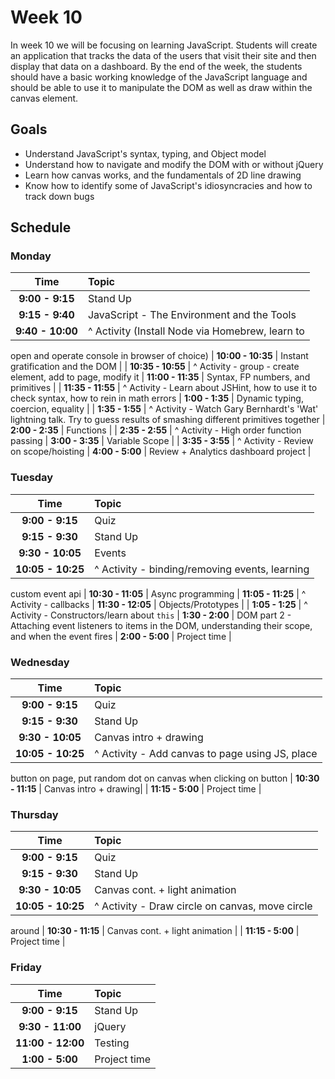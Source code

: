 # Week 10

In week 10 we will be focusing on learning JavaScript. Students will
create an application that tracks the data of the users that visit their
site and then display that data on a dashboard. By the end of the week,
the students should have a basic working knowledge of the JavaScript
language and should be able to use it to manipulate the DOM as well as
draw within the canvas element.

## Goals
- Understand JavaScript's syntax, typing, and Object model
- Understand how to navigate and modify the DOM with or without jQuery
- Learn how canvas works, and the fundamentals of 2D line drawing
- Know how to identify some of JavaScript's idiosyncracies and how to
  track down bugs 


## Schedule
### Monday

| Time              | Topic               |
|:-----------------:|:--------------------|
| **9:00  - 9:15**  | Stand Up            |
| **9:15  - 9:40**  | JavaScript - The Environment and the Tools               |
| **9:40  - 10:00** | ^ Activity (Install Node via Homebrew, learn to
open and operate console in browser of choice)
| **10:00 - 10:35** | Instant gratification and the DOM               |
| **10:35 - 10:55** | ^ Activity - group - create element, add to page,
modify it
| **11:00 - 11:35** | Syntax, FP numbers, and primitives              |
| **11:35 - 11:55** | ^ Activity - Learn about JSHint, how to use it to
check syntax, how to rein in math errors
| **1:00  - 1:35**  | Dynamic typing, coercion, equality                    |
| **1:35  - 1:55**  | ^ Activity - Watch Gary Bernhardt's 'Wat'
lightning talk. Try to guess results of smashing different primitives
together
| **2:00  - 2:35**  | Functions           |
| **2:35  - 2:55**  | ^ Activity - High order function passing
| **3:00  - 3:35**  | Variable Scope      |
| **3:35  - 3:55**  | ^ Activity - Review on scope/hoisting
| **4:00  - 5:00**  | Review + Analytics dashboard project            |

### Tuesday

| Time              | Topic               |
|:-----------------:|:--------------------|
| **9:00  - 9:15**  | Quiz                |
| **9:15  - 9:30**  | Stand Up            |
| **9:30  - 10:05** | Events              |
| **10:05 - 10:25** | ^ Activity - binding/removing events, learning
custom event api
| **10:30 - 11:05** | Async programming
| **11:05 - 11:25** | ^ Activity - callbacks
| **11:30 - 12:05** | Objects/Prototypes  |
| **1:05  - 1:25**  | ^ Activity - Constructors/learn about `this`
| **1:30  - 2:00**  | DOM part 2 - Attaching event listeners to items in the DOM,
understanding their scope, and when the event fires
| **2:00 - 5:00**   | Project time        |


### Wednesday

| Time              | Topic               |
|:-----------------:|:--------------------|
| **9:00  - 9:15**  | Quiz                |
| **9:15  - 9:30**  | Stand Up            |
| **9:30  - 10:05** | Canvas intro + drawing|
| **10:05 - 10:25** | ^ Activity - Add canvas to page using JS, place
button on page, put random dot on canvas when clicking on button
| **10:30 - 11:15** | Canvas intro + drawing|
| **11:15 - 5:00**  | Project time        |


### Thursday

| Time              | Topic               |
|:-----------------:|:--------------------|
| **9:00  - 9:15**  | Quiz                |
| **9:15  - 9:30**  | Stand Up            |
| **9:30  - 10:05** | Canvas cont. + light animation |
| **10:05 - 10:25** | ^ Activity - Draw circle on canvas, move circle
around
| **10:30 - 11:15** | Canvas cont. + light animation |
| **11:15 - 5:00**  | Project time        |

### Friday

| Time              | Topic               |
|:-----------------:|:--------------------|
| **9:00  - 9:15**  | Stand Up            |
| **9:30  - 11:00** | jQuery              |
| **11:00 - 12:00** | Testing             |
| **1:00 - 5:00**   | Project time        |
